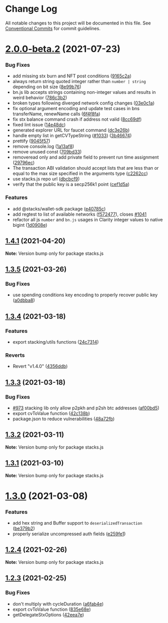 # Change Log

All notable changes to this project will be documented in this file.
See [Conventional Commits](https://conventionalcommits.org) for commit guidelines.

# [2.0.0-beta.2](https://github.com/blockstack/blockstack.js/compare/v2.0.0-beta.1...v2.0.0-beta.2) (2021-07-23)


### Bug Fixes

* add missing stx burn and NFT post conditions ([9165c2a](https://github.com/blockstack/blockstack.js/commit/9165c2a11b71176650c8ca2c4a8183e705e5c37e))
* always return string quoted integer rather than `number | string` depending on bit size ([8e99b76](https://github.com/blockstack/blockstack.js/commit/8e99b763fbbd486cce87749e9e1b21015c61e946))
* bn.js lib accepts strings containing non-integer values and results in weird behavior ([786c3b2](https://github.com/blockstack/blockstack.js/commit/786c3b247c67cad4f7b4bb219fa19208ea583c2d))
* broken types following diverged network config changes ([03e0c1a](https://github.com/blockstack/blockstack.js/commit/03e0c1a3401f3f58f41933563e9eb4cef2df4830))
* fix optional argument encoding and update test cases in bns transferName, renewName calls ([6f4f8fa](https://github.com/blockstack/blockstack.js/commit/6f4f8fa67e208541adf9acbe780f74a8d002e5a2))
* fix stx balance command crash if address not valid ([8cc69df](https://github.com/blockstack/blockstack.js/commit/8cc69df21bc33eda6e9ec3cd6be6bfca2ec7b8ad))
* fixed lint issue ([14e48dc](https://github.com/blockstack/blockstack.js/commit/14e48dc9abface83ca6cbc9240b7c2e4960caa9f))
* generated explorer URL for faucet command ([dc3e26b](https://github.com/blockstack/blockstack.js/commit/dc3e26b1aa80f529fa29d53ddf5a47c15aa73f5d))
* handle empty list in getCVTypeString ([#1033](https://github.com/blockstack/blockstack.js/issues/1033)) ([3b46674](https://github.com/blockstack/blockstack.js/commit/3b4667494725d0f1c2e17ca7d1f4ce01be969189))
* prettify ([9045f57](https://github.com/blockstack/blockstack.js/commit/9045f5726fd3544fda3f276daa89142158c8da1b))
* remove console.log ([1a13af8](https://github.com/blockstack/blockstack.js/commit/1a13af8c0e00851be9ee27a53e67efdf589f5919))
* remove unused const ([709bd33](https://github.com/blockstack/blockstack.js/commit/709bd33966563cdefa186615ab221dc94efa2f7f))
* removeread only and add private field to prevent run time assignment ([29796ec](https://github.com/blockstack/blockstack.js/commit/29796ece1dd93869500068a2f8d1e5e4d7cfdf5f))
* The transaction ABI validation should accept lists that are less than or equal to the max size specified in the arguments type ([c2262cc](https://github.com/blockstack/blockstack.js/commit/c2262cca82fac2e9b624b9ddbe7a298aaca29b92))
* use stacks.js repo url ([dbcbcf9](https://github.com/blockstack/blockstack.js/commit/dbcbcf9ceca0e7e88fe9449efb52f57ce9912794))
* verify that the public key is a secp256k1 point ([cef1d5a](https://github.com/blockstack/blockstack.js/commit/cef1d5ab3bc61a172b65abc1cb5bf0865a34f7d9))


### Features

* add @stacks/wallet-sdk package ([e40785c](https://github.com/blockstack/blockstack.js/commit/e40785c2e70def0b106411b19f78a5b7290081c8))
* add regtest to list of available networks ([f572477](https://github.com/blockstack/blockstack.js/commit/f572477ca0e5bc5e862c8a4e2fcc276655ee55a3)), closes [#1041](https://github.com/blockstack/blockstack.js/issues/1041)
* refactor all js `number` and `bn.js` usages in Clarity integer values to native bigint ([1d0908e](https://github.com/blockstack/blockstack.js/commit/1d0908ef67cafbc09623adbcac54d85e92e174a0))





## [1.4.1](https://github.com/blockstack/blockstack.js/compare/v1.4.1-alpha.0...v1.4.1) (2021-04-20)

**Note:** Version bump only for package stacks.js





## [1.3.5](https://github.com/blockstack/blockstack.js/compare/v1.3.4...v1.3.5) (2021-03-26)


### Bug Fixes

* use spending conditions key encoding to properly recover public key ([a0dbba8](https://github.com/blockstack/blockstack.js/commit/a0dbba8710a2e9e2b5690b8f380c7b9d1db41875))





## [1.3.4](https://github.com/blockstack/blockstack.js/compare/v1.3.3...v1.3.4) (2021-03-18)


### Features

* export stacking/utils functions ([24c7314](https://github.com/blockstack/blockstack.js/commit/24c73148afafceb5be9e172a8bc325e1ad54a800))


### Reverts

* Revert "v1.4.0" ([4356ddb](https://github.com/blockstack/blockstack.js/commit/4356ddbc8d83a83c97efaf6d8d1a7abefbc4f6d9))





## [1.3.3](https://github.com/blockstack/blockstack.js/compare/v1.3.2...v1.3.3) (2021-03-18)


### Bug Fixes

* [#973](https://github.com/blockstack/blockstack.js/issues/973) stacking lib only allow p2pkh and p2sh btc addresses ([af00bd5](https://github.com/blockstack/blockstack.js/commit/af00bd5f315a4877f6af0fd71e6373d664afbe6a))
* export cvToValue function ([42c138b](https://github.com/blockstack/blockstack.js/commit/42c138b975ea08e75fea78db39b77166c08f193b))
* package.json to reduce vulnerabilities ([48a72fb](https://github.com/blockstack/blockstack.js/commit/48a72fba2eda7e5f0bc7dbd649f274f88d01bd1d))





## [1.3.2](https://github.com/blockstack/blockstack.js/compare/v1.3.1...v1.3.2) (2021-03-11)

**Note:** Version bump only for package stacks.js





## [1.3.1](https://github.com/blockstack/blockstack.js.gi/compare/v1.3.0...v1.3.1) (2021-03-10)

**Note:** Version bump only for package stacks.js





# [1.3.0](https://github.com/blockstack/blockstack.js.gi/compare/v1.2.4...v1.3.0) (2021-03-08)


### Features

* add hex string and Buffer support to `deserializedTransaction` ([be379b2](https://github.com/blockstack/blockstack.js.gi/commit/be379b257a31329618e5e9db91e25bbe3bef1b61))
* properly serialize uncompressed auth fields ([e259fe1](https://github.com/blockstack/blockstack.js.gi/commit/e259fe176478c3ae35f1d12d9f77be377c167f65))





## [1.2.4](https://github.com/blockstack/blockstack.js/compare/v1.2.3...v1.2.4) (2021-02-26)

**Note:** Version bump only for package stacks.js





## [1.2.3](https://github.com/blockstack/blockstack.js/compare/v1.2.2...v1.2.3) (2021-02-25)


### Bug Fixes

* don't multiply with cycleDuration ([a6fab4e](https://github.com/blockstack/blockstack.js/commit/a6fab4e5c3038cf4eaa7bd997b7d4c5104ca6858))
* export cvToValue function ([835e68e](https://github.com/blockstack/blockstack.js/commit/835e68e14e346c2417ac21c1c85bdc68d3de6e2e))
* getDelegateStxOptions ([42eea7e](https://github.com/blockstack/blockstack.js/commit/42eea7ec9da23fae67ea8499e0db51665acffe0e))
